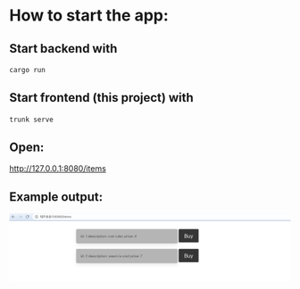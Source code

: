 # How to start the app:

## Start backend with
```bash
cargo run
```

## Start frontend (this project) with
```bash
trunk serve
```

## Open: 

http://127.0.0.1:8080/items

## Example output:

![Image](https://raw.githubusercontent.com/svetli-n/shop-frontend/main/Screenshot%202021-05-31%20at%2023.28.17.png)
